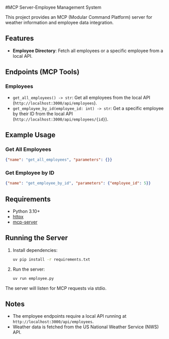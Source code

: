 #MCP Server-Employee Management System

This project provides an MCP (Modular Command Platform) server for weather information and employee data integration.

## Features

- **Employee Directory**: Fetch all employees or a specific employee from a local API.

## Endpoints (MCP Tools)

### Employees
- `get_all_employees() -> str`: Get all employees from the local API (`http://localhost:3000/api/employees`).
- `get_employee_by_id(employee_id: int) -> str`: Get a specific employee by their ID from the local API (`http://localhost:3000/api/employees/{id}`).

## Example Usage


### Get All Employees
```json
{"name": "get_all_employees", "parameters": {}}
```

### Get Employee by ID
```json
{"name": "get_employee_by_id", "parameters": {"employee_id": 5}}
```

## Requirements
- Python 3.10+
- [httpx](https://www.python-httpx.org/)
- [mcp-server](https://pypi.org/project/mcp-server/)

## Running the Server

1. Install dependencies:
   ```bash
   uv pip install -r requirements.txt
   ```
2. Run the server:
   ```bash
   uv run employee.py
   ```

The server will listen for MCP requests via stdio.

## Notes
- The employee endpoints require a local API running at `http://localhost:3000/api/employees`.
- Weather data is fetched from the US National Weather Service (NWS) API.
